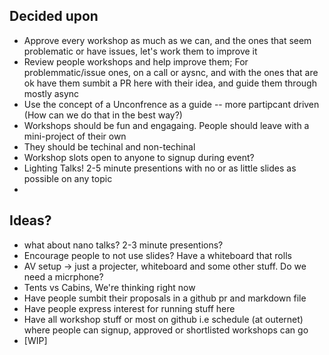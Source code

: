 ## Decided upon
- Approve every workshop as much as we can, and the ones that seem problematic or have issues, let's work them to improve it
-  Review people workshops and help improve them; For problemmatic/issue ones, on a call or aysnc, and with the ones that are ok have them sumbit a PR here with their idea, and guide them through mostly async
- Use the concept of a Unconfrence as a guide -- more partipcant driven (How can we do that in the best way?)
- Workshops should be fun and engagaing. People should leave with a mini-project of their own
- They should be techinal and non-techinal
- Workshop slots open to anyone to signup during event?
- Lighting Talks! 2-5 minute presentions with no or as little slides as possible on any topic
- 
## Ideas?
- what about nano talks? 2-3 minute presentions?
- Encourage people to not use slides? Have a whiteboard that rolls
- AV setup -> just a projecter, whiteboard and some other stuff. Do we need a micrphone?
- Tents vs Cabins, We're thinking right now
- Have people sumbit their proposals in a github pr and markdown file
- Have people express interest for running stuff here
- Have all workshop stuff or most on github i.e schedule (at outernet) where people can signup, approved or shortlisted workshops can go
- [WIP]

